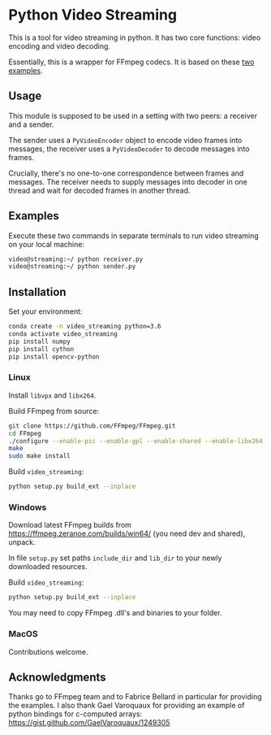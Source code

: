 # Python Video Streaming

This is a tool for video streaming in python. It has two core functions: video encoding and video decoding.

Essentially, this is a wrapper for FFmpeg codecs. It is based on these [two](https://ffmpeg.org/doxygen/trunk/encode_video_8c-example.html) [examples](https://ffmpeg.org/doxygen/trunk/decode_video_8c-example.html). 

## Usage
This module is supposed to be used in a setting with two peers: a receiver and a sender.

The sender uses a `PyVideoEncoder` object to encode video frames into messages, the receiver uses a `PyVideoDecoder` to decode messages into frames.

Crucially, there's no one-to-one correspondence between frames and messages. The receiver needs to supply messages into decoder in one thread and wait for decoded frames in another thread.


## Examples
Execute these two commands in separate terminals to run video streaming on your local machine:

```sh
video@streaming:~/ python receiver.py
video@streaming:~/ python sender.py
```

## Installation
Set your environment:
```sh
conda create -n video_streaming python=3.6
conda activate video_streaming
pip install numpy
pip install cython
pip install opencv-python

```

### Linux
Install `libvpx` and `libx264`.

Build FFmpeg from source:
```sh
git clone https://github.com/FFmpeg/FFmpeg.git
cd FFmpeg
./configure --enable-pic --enable-gpl --enable-shared --enable-libx264
make
sudo make install
```
Build `video_streaming`:
```sh
python setup.py build_ext --inplace
```

### Windows

Download latest FFmpeg builds from https://ffmpeg.zeranoe.com/builds/win64/ (you need dev and shared), unpack.

In file `setup.py` set paths `include_dir` and `lib_dir` to your newly downloaded resources.

Build `video_streaming`:
```sh
python setup.py build_ext --inplace
```

You may need to copy FFmpeg .dll's and binaries to your folder.

### MacOS

Contributions welcome.

## Acknowledgments

Thanks go to FFmpeg team and to Fabrice Bellard in particular for providing the examples. I also thank  Gael Varoquaux for providing an example of python bindings for c-computed arrays: https://gist.github.com/GaelVaroquaux/1249305
